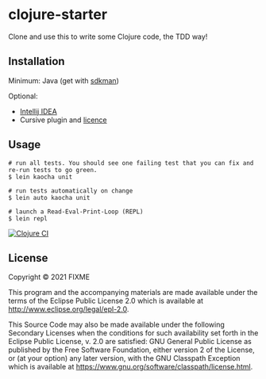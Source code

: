 # clojure-starter
Clone and use this to write some Clojure code, the TDD way!

## Installation

Minimum: Java (get with [sdkman](https://sdkman.io/))

Optional:
- [Intellij IDEA](https://www.jetbrains.com/idea/download)
- Cursive plugin and [licence](https://cursive-ide.com/buy.html)

## Usage

```shell
# run all tests. You should see one failing test that you can fix and re-run tests to go green.
$ lein kaocha unit

# run tests automatically on change
$ lein auto kaocha unit

# launch a Read-Eval-Print-Loop (REPL)
$ lein repl
```

[![Clojure CI](https://github.com/krishnan-mani/clojure-starter/actions/workflows/clojure.yml/badge.svg)](https://github.com/krishnan-mani/clojure-starter/actions/workflows/clojure.yml)

## License

Copyright © 2021 FIXME

This program and the accompanying materials are made available under the
terms of the Eclipse Public License 2.0 which is available at
http://www.eclipse.org/legal/epl-2.0.

This Source Code may also be made available under the following Secondary
Licenses when the conditions for such availability set forth in the Eclipse
Public License, v. 2.0 are satisfied: GNU General Public License as published by
the Free Software Foundation, either version 2 of the License, or (at your
option) any later version, with the GNU Classpath Exception which is available
at https://www.gnu.org/software/classpath/license.html.
